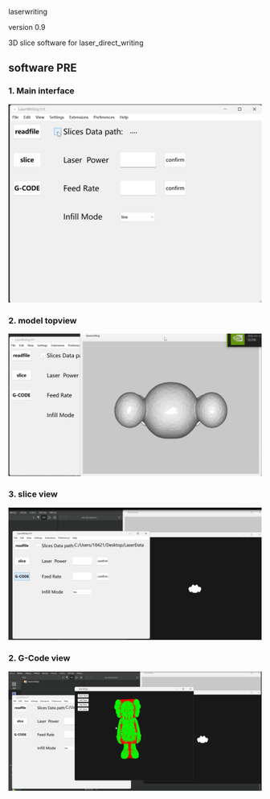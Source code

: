 laserwriting

version 0.9

3D slice software for laser_direct_writing

## software PRE

### 1. Main interface
![Main interface](界面.png)

### 2. model topview
![model topview](model.png)

### 3. slice view
![slice view](slice.png)

### 2. G-Code view
![G-Code view](gcode.png)




